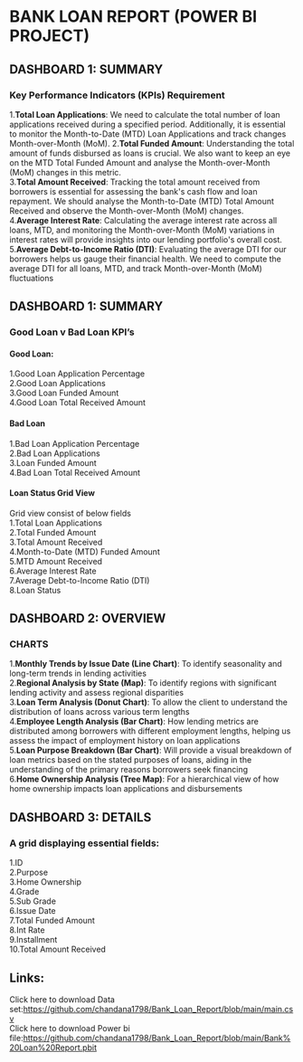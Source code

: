 # BANK LOAN REPORT (POWER BI PROJECT)
## DASHBOARD  1: SUMMARY  
### Key Performance Indicators (KPIs) Requirement
1.**Total Loan Applications**: We need to calculate the total number of loan applications received during a specified period. Additionally, it is essential to monitor the Month-to-Date (MTD) Loan Applications and track changes Month-over-Month (MoM).
2.**Total Funded Amount**: Understanding the total amount of funds disbursed as loans is crucial. We also want to keep an eye on the MTD Total Funded Amount and analyse the Month-over-Month (MoM) changes in this metric.  
3.**Total Amount Received**: Tracking the total amount received from borrowers is essential for assessing the bank's cash flow and loan repayment. We should analyse the Month-to-Date (MTD) Total Amount Received and observe the Month-over-Month (MoM) changes.  
4.**Average Interest Rate**: Calculating the average interest rate across all loans, MTD, and monitoring the Month-over-Month (MoM) variations in interest rates will provide insights into our lending portfolio's overall cost.  
5.**Average Debt-to-Income Ratio (DTI)**: Evaluating the average DTI for our borrowers helps us gauge their financial health. We need to compute the average DTI for all loans, MTD, and track Month-over-Month (MoM) fluctuations
## DASHBOARD 1: SUMMARY
### Good Loan v Bad Loan KPI’s
#### Good Loan:
1.Good Loan Application Percentage  
2.Good Loan Applications  
3.Good Loan Funded Amount  
4.Good Loan Total Received Amount  
#### Bad Loan
1.Bad Loan Application Percentage  
2.Bad Loan Applications  
3.Loan Funded Amount  
4.Bad Loan Total Received Amount
#### Loan Status Grid View
Grid view consist of below fields  
1.Total Loan Applications   
2.Total Funded Amount    
3.Total Amount Received   
4.Month-to-Date (MTD) Funded Amount   
5.MTD Amount Received   
6.Average Interest Rate    
7.Average Debt-to-Income Ratio (DTI)  
8.Loan Status
## DASHBOARD 2: OVERVIEW
### CHARTS
1.**Monthly Trends by Issue Date (Line Chart)**:  To identify seasonality and long-term trends in lending activities  
2.**Regional Analysis by State (Map)**: To identify regions with significant lending activity and assess regional disparities  
3.**Loan Term Analysis (Donut Chart)**: To allow the client to understand the distribution of loans across various term lengths  
4.**Employee Length Analysis (Bar Chart)**: How lending metrics are distributed among borrowers with different employment lengths, helping us assess the impact of employment history on loan applications  
5.**Loan Purpose Breakdown (Bar Chart)**: Will provide a visual breakdown of loan metrics based on the stated purposes of loans, aiding in the understanding of the primary reasons borrowers seek financing  
6.**Home Ownership Analysis (Tree Map)**: For a hierarchical view of how home ownership impacts loan applications and disbursements  
## DASHBOARD 3: DETAILS
###  A grid displaying essential fields:
1.ID  
2.Purpose  
3.Home Ownership  
4.Grade  
5.Sub Grade  
6.Issue Date  
7.Total Funded Amount  
8.Int Rate  
9.Installment  
10.Total Amount Received
## Links:
Click here to download Data set:https://github.com/chandana1798/Bank_Loan_Report/blob/main/main.csv  
Click here to download Power bi file:https://github.com/chandana1798/Bank_Loan_Report/blob/main/Bank%20Loan%20Report.pbit


